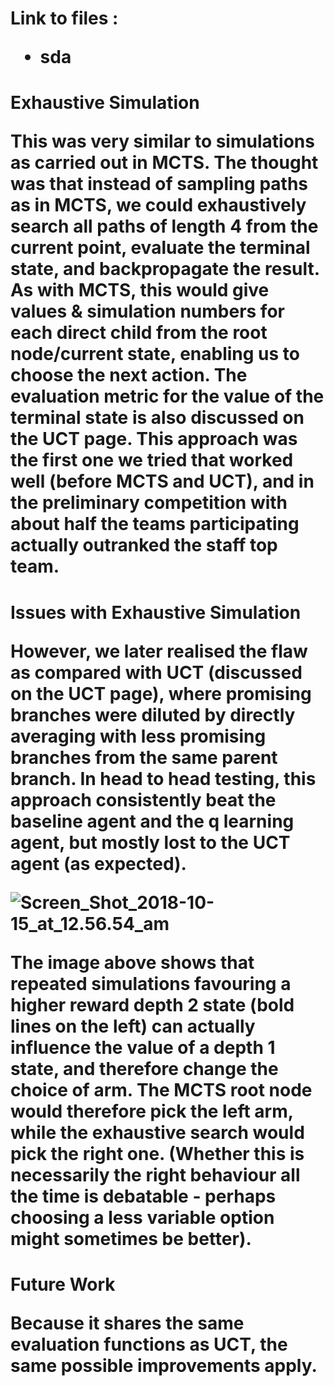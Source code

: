<h1>Link to files :

- sda

<h1>Exhaustive Simulation

This was very similar to simulations as carried out in MCTS. The thought was that instead of sampling paths as in MCTS, we could exhaustively search all paths of length 4 from the current point, evaluate the terminal state, and backpropagate the result. As with MCTS, this would give values & simulation numbers for each direct child from the root node/current state, enabling us to choose the next action. The evaluation metric for the value of the terminal state is also discussed on the UCT page. This approach was the first one we tried that worked well (before MCTS and UCT), and in the preliminary competition with about half the teams participating actually outranked the staff top team. 

<h1>Issues with Exhaustive Simulation

However, we later realised the flaw as compared with UCT (discussed on the UCT page), where promising branches were diluted by directly averaging with less promising branches from the same parent branch. In head to head testing, this approach consistently beat the baseline agent and the q learning agent, but mostly lost to the UCT agent (as expected).

![Screen_Shot_2018-10-15_at_12.56.54_am](/uploads/1ad483b1c9f731d151ccd8b397c563d2/Screen_Shot_2018-10-15_at_12.56.54_am.png)

The image above shows that repeated simulations favouring a higher reward depth 2 state (bold lines on the left) can actually influence the value of a depth 1 state, and therefore change the choice of arm. The MCTS root node would therefore pick the left arm, while the exhaustive search would pick the right one. (Whether this is necessarily the right behaviour all the time is debatable - perhaps choosing a less variable option might sometimes be better).

<h1>Future Work

Because it shares the same evaluation functions as UCT, the same possible improvements apply.
